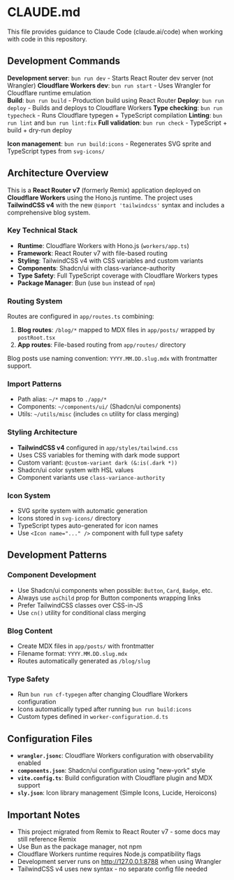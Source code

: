 # CLAUDE.md

This file provides guidance to Claude Code (claude.ai/code) when working with code in this repository.

## Development Commands

**Development server**: `bun run dev` - Starts React Router dev server (not Wrangler)
**Cloudflare Workers dev**: `bun run start` - Uses Wrangler for Cloudflare runtime emulation  
**Build**: `bun run build` - Production build using React Router
**Deploy**: `bun run deploy` - Builds and deploys to Cloudflare Workers
**Type checking**: `bun run typecheck` - Runs Cloudflare typegen + TypeScript compilation
**Linting**: `bun run lint` and `bun run lint:fix`
**Full validation**: `bun run check` - TypeScript + build + dry-run deploy

**Icon management**: `bun run build:icons` - Regenerates SVG sprite and TypeScript types from `svg-icons/`

## Architecture Overview

This is a **React Router v7** (formerly Remix) application deployed on **Cloudflare Workers** using the Hono.js runtime. The project uses **TailwindCSS v4** with the new `@import 'tailwindcss'` syntax and includes a comprehensive blog system.

### Key Technical Stack
- **Runtime**: Cloudflare Workers with Hono.js (`workers/app.ts`)
- **Framework**: React Router v7 with file-based routing
- **Styling**: TailwindCSS v4 with CSS variables and custom variants
- **Components**: Shadcn/ui with class-variance-authority
- **Type Safety**: Full TypeScript coverage with Cloudflare Workers types
- **Package Manager**: Bun (use `bun` instead of `npm`)

### Routing System
Routes are configured in `app/routes.ts` combining:
1. **Blog routes**: `/blog/*` mapped to MDX files in `app/posts/` wrapped by `postRoot.tsx`
2. **App routes**: File-based routing from `app/routes/` directory

Blog posts use naming convention: `YYYY.MM.DD.slug.mdx` with frontmatter support.

### Import Patterns
- Path alias: `~/*` maps to `./app/*`
- Components: `~/components/ui/` (Shadcn/ui components)
- Utils: `~/utils/misc` (includes `cn` utility for class merging)

### Styling Architecture
- **TailwindCSS v4** configured in `app/styles/tailwind.css`
- Uses CSS variables for theming with dark mode support
- Custom variant: `@custom-variant dark (&:is(.dark *))`
- Shadcn/ui color system with HSL values
- Component variants use `class-variance-authority`

### Icon System
- SVG sprite system with automatic generation
- Icons stored in `svg-icons/` directory  
- TypeScript types auto-generated for icon names
- Use `<Icon name="..." />` component with full type safety

## Development Patterns

### Component Development
- Use Shadcn/ui components when possible: `Button`, `Card`, `Badge`, etc.
- Always use `asChild` prop for Button components wrapping links
- Prefer TailwindCSS classes over CSS-in-JS
- Use `cn()` utility for conditional class merging

### Blog Content
- Create MDX files in `app/posts/` with frontmatter
- Filename format: `YYYY.MM.DD.slug.mdx`
- Routes automatically generated as `/blog/slug`

### Type Safety
- Run `bun run cf-typegen` after changing Cloudflare Workers configuration
- Icons automatically typed after running `bun run build:icons`
- Custom types defined in `worker-configuration.d.ts`

## Configuration Files

- **`wrangler.jsonc`**: Cloudflare Workers configuration with observability enabled
- **`components.json`**: Shadcn/ui configuration using "new-york" style
- **`vite.config.ts`**: Build configuration with Cloudflare plugin and MDX support
- **`sly.json`**: Icon library management (Simple Icons, Lucide, Heroicons)

## Important Notes

- This project migrated from Remix to React Router v7 - some docs may still reference Remix
- Use Bun as the package manager, not npm
- Cloudflare Workers runtime requires Node.js compatibility flags
- Development server runs on http://127.0.0.1:8788 when using Wrangler
- TailwindCSS v4 uses new syntax - no separate config file needed
